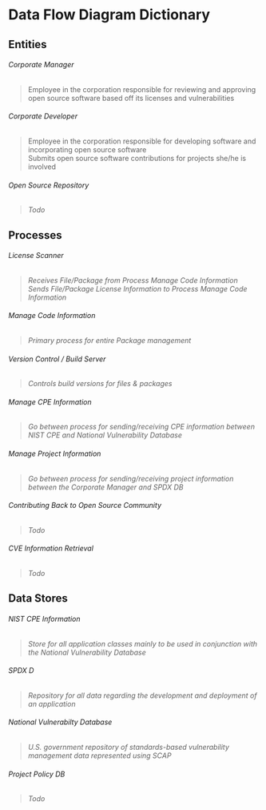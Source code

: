 # Data Flow Diagram Dictionary

## Entities
###### Corporate Manager
> Employee in the corporation responsible for reviewing and approving open source software based off its licenses and vulnerabilities

###### Corporate Developer
> Employee in the corporation responsible for developing software and incorporating open source software  
> Submits open source software contributions for projects she/he is involved

###### Open Source Repository
> *Todo*

## Processes
###### License Scanner  
>*Receives File/Package from Process Manage Code Information*  
>*Sends File/Package License Information to Process Manage Code Information*  

###### Manage Code Information  
>*Primary process for entire Package management*

###### Version Control / Build Server
>*Controls build versions for files & packages*

###### Manage CPE Information
>*Go between process for sending/receiving CPE information between NIST CPE and National Vulnerability Database*

###### Manage Project Information
>*Go between process for sending/receiving project information between the Corporate Manager and SPDX DB*  

###### Contributing Back to Open Source Community
>*Todo*

###### CVE Information Retrieval
>*Todo*

## Data Stores  
###### NIST CPE Information  
>*Store for all application classes mainly to be used in conjunction with the National Vulnerability Database*

###### SPDX D
>*Repository for all data regarding the development and deployment of an application*

###### National Vulnerabilty Database
>*U.S. government repository of standards-based vulnerability management data represented using SCAP*

###### Project Policy DB
>*Todo*
